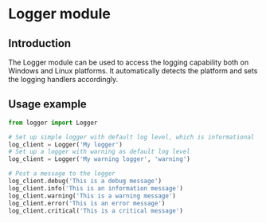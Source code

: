 # Logger module
## Introduction
The Logger module can be used to access the logging capability both on Windows and Linux platforms.
It automatically detects the platform and sets the logging handlers accordingly.

## Usage example
```Python
from logger import Logger

# Set up simple logger with default log level, which is informational
log_client = Logger('My logger')
# Set up a logger with warning as default log level
log_client = Logger('My warning logger', 'warning')

# Post a message to the logger
log_client.debug('This is a debug message')
log_client.info('This is an information message')
log_client.warning('This is a warning message')
log_client.error('This is an error message')
log_client.critical('This is a critical message')